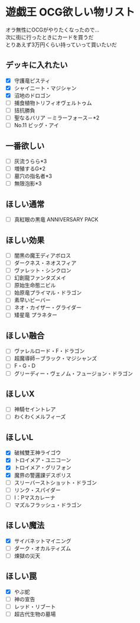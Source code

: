 # 遊戯王 OCG欲しい物リスト
オラ無性にOCGがやりたくなったので…  
次に街に行ったときにカードを買うだ  
とりあえず3万円くらい持っていって買いたいだ

## デッキに入れたい
- [x] 守護竜ピスティ
- [x] シャイニート・マジシャン
- [x] 沼地のドロゴン
- [ ] 捕食植物トリフィオヴェルトゥム
- [ ] 拮抗勝負
- [ ] 聖なるバリア －ミラーフォース－*2
- [ ] No.11 ビッグ・アイ
## 一番欲しい
- [ ] 灰流うらら*3
- [ ] 増殖するG*2
- [ ] 墓穴の指名者*3
- [ ] 無限泡影*3
## ほしい通常
- [ ] 真紅眼の黒竜 ANNIVERSARY PACK
## ほしい効果
- [ ] 闇黒の魔王ディアボロス
- [ ] ダークネス・ネオスフィア
- [ ] ヴァレット・シンクロン
- [ ] 幻創龍ファンタズメイ
- [ ] 原始生命態ニビル
- [ ] 始原竜プライマル・ドラゴン
- [ ] 素早いビーバー
- [ ] ネオ・カイザー・グライダー
- [ ] 矮星竜 プラネター
## ほしい融合
- [ ] ヴァレルロード・F・ドラゴン
- [ ] 超魔導師－ブラック・マジシャンズ
- [ ] F・G・D
- [ ] グリーディー・ヴェノム・フュージョン・ドラゴン
## ほしいX
- [ ] 神騎セイントレア
- [ ] わくわくメルフィーズ
## ほしいL
- [x] 破械雙王神ライゴウ
- [x] トロイメア・ユニコーン
- [x] トロイメア・グリフォン
- [x] 魔界の警邏課デスポリス
- [ ] スリーバーストショット・ドラゴン
- [ ] リンク・スパイダー
- [ ] I：Pマスカレーナ
- [ ] マズルフラッシュ・ドラゴン
## ほしい魔法
- [x] サイバネットマイニング
- [ ] ダーク・オカルティズム
- [ ] 煉獄の災天
## ほしい罠
- [x] やぶ蛇
- [ ] 神の宣告
- [ ] レッド・リブート
- [ ] 超古代生物の墓場
